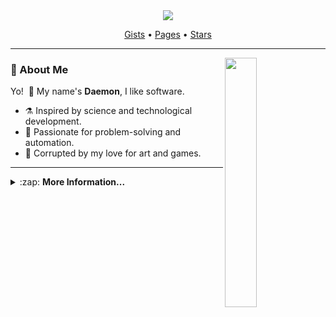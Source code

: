 <!--
+ Github Profile Readme *

A Flashy introduction for your github profile,
add details and links the explain what kind of work you do!
-->

<!-- Banner -->

<div align="center">
<a href="#"><img src="assets/start.gif"/></a>

<a href="https://gist.github.com/daephx" target="_blank" rel="noopener noreferrer">Gists</a>
• <a href="https://daephx.github.io" target="_blank" rel="noopener noreferrer">Pages</a>
• <a href="https://github.com/daephx/stars" target="_blank" rel="noopener noreferrer">Stars</a>
</div>

<hr>

<!-- Introduction -->

<img align=right width="32%" src="assets/delete.gif"/>

### :space_invader: About Me

Yo! &nbsp;:wave: My name's **Daemon**, I like software.

- :alembic: Inspired by science and technological development.
- :heartbeat: Passionate for problem-solving and automation.
- :anger: Corrupted by my love for art and games.

<hr>

<!-- Metadata -->

<details>

<summary>
:zap:&nbsp;<strong>More Information...</strong>
</summary>

<div align=center>
<!-- Technology -->

<hr>

<!-- Trophies -->

<a href="#"><img height="102px" src="https://github-profile-trophy.vercel.app/?username=daephx&row=1&column=8&&margin-w=6&theme=discord&no-bg=true&no-frame=true"/></a>

<!-- Activity -->

<a href="#"><img height="162px" src="https://github-readme-streak-stats.herokuapp.com/?user=daephx&theme=tokyonight&hide_border=true&background=00000000&ring=5CC7E2&dates=5CC7E2"/></a>
<a href="#"><img height="138x" src="https://activity-graph.herokuapp.com/graph?username=daephx&theme=react-dark&bg_color=00000000&hide_border=true&area=false&custom_title=%20"/></a>

<!-- Statistics -->

<a href="#"><img height="236px" src="https://raw.githubusercontent.com/daephx/github-stats-transparent/output/generated/overview.svg"/></a>
<a href="#"><img height="236px" src="https://raw.githubusercontent.com/daephx/github-stats-transparent/output/generated/languages.svg"/></a>

</div>

<hr>

</details>
